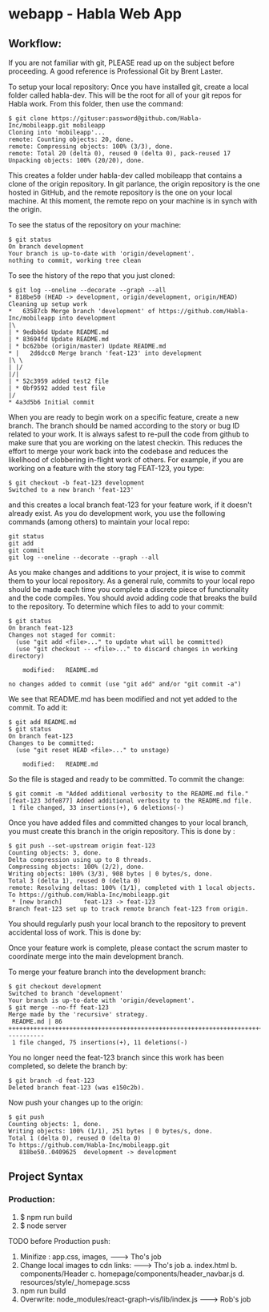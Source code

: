 # webapp - Habla Web App

## Workflow:
If you are not familiar with git, PLEASE read up on the subject before proceeding. A good reference is Professional Git by Brent Laster.

To setup your local repository: Once you have installed git, create a local folder called habla-dev. This will be the root for all of your git repos for Habla work. From this folder, then use the command:

```
$ git clone https://gituser:password@github.com/Habla-Inc/mobileapp.git mobileapp
Cloning into 'mobileapp'...
remote: Counting objects: 20, done.
remote: Compressing objects: 100% (3/3), done.
remote: Total 20 (delta 0), reused 0 (delta 0), pack-reused 17
Unpacking objects: 100% (20/20), done.
```

This creates a folder under habla-dev called mobileapp that contains a clone of the origin repository. In git parlance, the origin repository is the one hosted in GitHub, and the remote repository is the one on your local machine. At this moment, the remote repo on your machine is in synch with the origin.

To see the status of the repository on your machine:

```
$ git status
On branch development
Your branch is up-to-date with 'origin/development'.
nothing to commit, working tree clean
```

To see the history of the repo that you just cloned:

```
$ git log --oneline --decorate --graph --all
* 818be50 (HEAD -> development, origin/development, origin/HEAD) Cleaning up setup work
*   63587cb Merge branch 'development' of https://github.com/Habla-Inc/mobileapp into development
|\  
| * 9edbb6d Update README.md
| * 83694fd Update README.md
| * bc62bbe (origin/master) Update README.md
* |   2d6dcc0 Merge branch 'feat-123' into development
|\ \  
| |/  
|/|   
| * 52c3959 added test2 file
| * 0bf9592 added test file
|/  
* 4a3d5b6 Initial commit
```

When you are ready to begin work on a specific feature, create a new branch. The branch should be named according to the story or bug ID related to your work. It is always safest to re-pull the code from github to make sure that you are working on the latest checkin. This reduces the effort to merge your work back into the codebase and reduces the likelihood of clobbering in-flight work of others. For example, if you are working on a feature with the story tag FEAT-123, you type:

```
$ git checkout -b feat-123 development
Switched to a new branch 'feat-123'
```

and this creates a local branch feat-123 for your feature work, if it doesn't already exist. As you do development work, you use the following commands (among others) to maintain your local repo:

```
git status
git add
git commit
git log --oneline --decorate --graph --all
```

As you make changes and additions to your project, it is wise to commit them to your local repository. As a general rule, commits to your local repo should be made each time you complete a discrete piece of functionality and the code compiles. You should avoid adding code that breaks the build to the repository. To determine which files to add to your commit:

```
$ git status
On branch feat-123
Changes not staged for commit:
  (use "git add <file>..." to update what will be committed)
  (use "git checkout -- <file>..." to discard changes in working directory)

	modified:   README.md

no changes added to commit (use "git add" and/or "git commit -a")
```

We see that README.md has been modified and not yet added to the commit. To add it:

```
$ git add README.md
$ git status
On branch feat-123
Changes to be committed:
  (use "git reset HEAD <file>..." to unstage)

	modified:   README.md
```

So the file is staged and ready to be committed. To commit the change:

```
$ git commit -m "Added additional verbosity to the README.md file."
[feat-123 3dfe877] Added additional verbosity to the README.md file.
 1 file changed, 33 insertions(+), 6 deletions(-)
```

Once you have added files and committed changes to your local branch, you must create this branch in the origin repository. This is done by :

```
$ git push --set-upstream origin feat-123
Counting objects: 3, done.
Delta compression using up to 8 threads.
Compressing objects: 100% (2/2), done.
Writing objects: 100% (3/3), 908 bytes | 0 bytes/s, done.
Total 3 (delta 1), reused 0 (delta 0)
remote: Resolving deltas: 100% (1/1), completed with 1 local objects.
To https://github.com/Habla-Inc/mobileapp.git
 * [new branch]      feat-123 -> feat-123
Branch feat-123 set up to track remote branch feat-123 from origin.
```

You should regularly push your local branch to the repository to prevent accidental loss of work. This is done by:

Once your feature work is complete, please contact the scrum master to coordinate merge into the main development branch.

To merge your feature branch into the development branch:

```
$ git checkout development
Switched to branch 'development'
Your branch is up-to-date with 'origin/development'.
$ git merge --no-ff feat-123
Merge made by the 'recursive' strategy.
 README.md | 86 +++++++++++++++++++++++++++++++++++++++++++++++++++++++++++++++++++++++++++-----------
 1 file changed, 75 insertions(+), 11 deletions(-)
```

You no longer need the feat-123 branch since this work has been completed, so delete the branch by:

```
$ git branch -d feat-123
Deleted branch feat-123 (was e150c2b).
```

Now push your changes up to the origin:

```
$ git push
Counting objects: 1, done.
Writing objects: 100% (1/1), 251 bytes | 0 bytes/s, done.
Total 1 (delta 0), reused 0 (delta 0)
To https://github.com/Habla-Inc/mobileapp.git
   818be50..0409625  development -> development
```

## Project Syntax
### Production: 
1. $ npm run build
2. $ node server

TODO before Production push:
1. Minifize : app.css, images, ---> Tho's job
2. Change local images to cdn links: ---> Tho's job
	a. index.html
	b. components/Header
	c. homepage/components/header_navbar.js
	d. resources/style/_homepage.scss
3. npm run build
4. Overwrite: node_modules/react-graph-vis/lib/index.js ---> Rob's job
 

